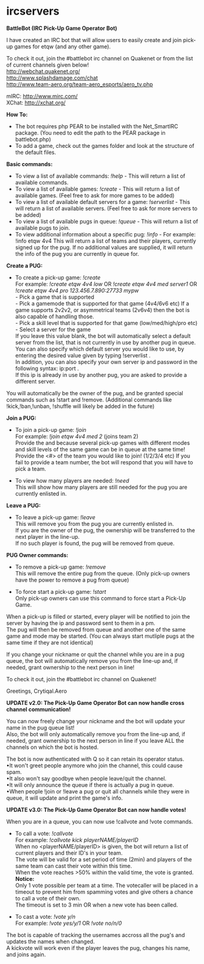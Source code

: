# ircservers
<b>BattleBot (IRC Pick-Up Game Operator Bot)</b>

I have created an IRC bot that will allow users to easily create and join pick-up games for etqw (and any other game).

To check it out, join the #battlebot irc channel on Quakenet or from the list of current channels given below!   
http://webchat.quakenet.org/   
http://www.splashdamage.com/chat   
http://www.team-aero.org/team-aero_esports/aero_tv.php  
  
mIRC: http://www.mirc.com/   
XChat: http://xchat.org/  
  
<b>How To:</b>
- The bot requires php PEAR to be installed with the Net_SmartIRC package.
(You need to edit the path to the PEAR package in battlebot.php)
- To add a game, check out the games folder and look at the structure of the default files.
  
<b>Basic commands:</b>
- To view a list of available commands: <i>!help</i> - This will return a list of available commands.  
- To view a list of available games: <i>!create</i> - This will return a list of available games. (Feel free to ask for more games to be added)  
- To view a list of available default servers for a game: <i>!serverlist</i> - This will return a list of available servers. (Feel free to ask for more servers to be added)  
- To view a list of available pugs in queue: <i>!queue</i> - This will return a list of available pugs to join.  
- To view additional information about a specific pug: <i>!info</i> - For example: !info etqw 4v4 This will return a list of teams and their players, currently signed up for the pug. If no additional values are supplied, it will return the info of the pug you are currently in queue for.  
  
  
<b>Create a PUG:</b>  
- To create a pick-up game: <i>!create <game> <mode> <skill> <server></i>  
For example: <i>!create etqw 4v4 low</i> OR <i>!create etqw 4v4 med server1</i> OR <i>!create etqw 4v4 pro 123.456.7.890:27733 mypw</i>   
<game> - Pick a game that is supported  
<mode> - Pick a gamemode that is supported for that game (4v4/6v6 etc) If a game supports 2v2v2, or asymmetrical teams (2v6v4) then the bot is also capable of handling those.  
<skill> - Pick a skill level that is supported for that game (low/med/high/pro etc)  
<server> - Select a server for the game   
If you leave this value blank, the bot will automatically select a default server from the list, that is not currently in use by another pug in queue.  
You can also specify which default server you would like to use, by entering the desired value given by typing !serverlist .   
In addition, you can also specify your own server ip and password in the following syntax: ip:port .   
If this ip is already in use by another pug, you are asked to provide a different server.  
  
You will automatically be the owner of the pug, and be granted special commands such as !start and !remove. (Additional commands like !kick,!ban,!unban, !shuffle will likely be added in the future)  
  
  
<b>Join a PUG:</b>  
- To join a pick-up game: <i>!join</i>   
For example: <i>!join etqw 4v4 med 2</i> (joins team 2)   
Provide the <mode> and <skill> because several pick-up games with different modes and skill levels of the same game can be in queue at the same time!   
Provide the <#> of the team you would like to join! (1/2/3/4 etc) If you fail to provide a team number, the bot will respond that you will have to pick a team.  
  
- To view how many players are needed: <i>!need</i>   
This will show how many players are still needed for the pug you are currently enlisted in.  
  
  
<b>Leave a PUG:</b>  
- To leave a pick-up game: <i>!leave</i>  
This will remove you from the pug you are currently enlisted in.   
If you are the owner of the pug, the ownership will be transferred to the next player in the line-up.   
If no such player is found, the pug will be removed from queue.  
  
  
<b>PUG Owner commands:</b>  
- To remove a pick-up game: <i>!remove</i>   
This will remove the entire pug from the queue. (Only pick-up owners have the power to remove a pug from queue)  
  
- To force start a pick-up game: <i>!start</i>  
Only pick-up owners can use this command to force start a Pick-Up Game.  
  
When a pick-up is filled or started, every player will be notified to join the server by having the ip and password sent to them in a pm.   
The pug will then be removed from queue and another one of the same game and mode may be started. (You can always start mutliple pugs at the same time if they are not identical)  
  
If you change your nickname or quit the channel while you are in a pug queue, the bot will automatically remove you from the line-up and, if needed, grant ownership to the next person in line!  
  
To check it out, join the #battlebot irc channel on Quakenet!  
  
Greetings, Crytiqal.Aero  
  
<b>UPDATE v2.0: The Pick-Up Game Operator Bot can now handle cross channel communication!</b>  
  
You can now freely change your nickname and the bot will update your name in the pug queue list!  
Also, the bot will only automatically remove you from the line-up and, if needed, grant ownership to the next person in line if you leave ALL the channels on which the bot is hosted.  
  
The bot is now authenticated with Q so it can retain its operator status.  
•It won't greet people anymore who join the channel, this could cause spam.  
•It also won't say goodbye when people leave/quit the channel.  
•It will only announce the queue if there is actually a pug in queue.  
•When people !join or !leave a pug or quit all channels while they were in queue, it will update and print the game's info.  
  
<b>UPDATE v3.0: The Pick-Up Game Operator Bot can now handle votes!</b>  
  
When you are in a queue, you can now use !callvote and !vote commands.  
  
- To call a vote: <i>!callvote <mode></i>  
For example: <i>!callvote kick playerNAME/playerID</i>  
When no <playerNAME/playerID> is given, the bot will return a list of current players and their ID's in your team.  
The vote will be valid for a set period of time (2min) and players of the same team can cast their vote within this time.  
When the vote reaches >50% within the valid time, the vote is granted.  
<b>Notice:</b>  
Only 1 vote possible per team at a time. The votecaller will be placed in a timeout to prevent him from spamming votes and give others a chance to call a vote of their own.  
The timeout is set to 3 min OR when a new vote has been called.
  
- To cast a vote: <i>!vote y/n </i>  
For example: <i>!vote yes/y/1</i> OR <i>!vote no/n/0</i>  
  
The bot is capable of tracking the usernames accross all the pug's and updates the names when changed.  
A kickvote will work even if the player leaves the pug, changes his name, and joins again.  
  
